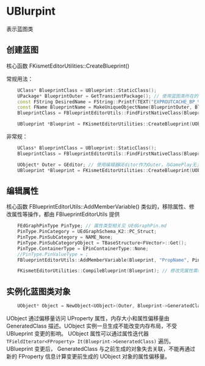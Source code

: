 # UBlurpint

表示蓝图类

## 创建蓝图

核心函数 FKismetEditorUtilities::CreateBlueprint()

常规用法：
```c++
    UClass* BlueprintClass = UBlueprint::StaticClass();
    UPackage* BlueprintOuter = GetTransientPackage(); // 使用蓝图类所在的包作为Outer
    const FString DesiredName = FString::Printf(TEXT("EXPROUTCACHE_BP_%s"), *BlueprintClass->GetName());
    const FName BlueprintName = MakeUniqueObjectName(BlueprintOuter, BlueprintClass, FName(*DesiredName));
    BlueprintClass = FBlueprintEditorUtils::FindFirstNativeClass(BlueprintClass);

    UBlueprint *Blueprint = FKismetEditorUtilities::CreateBlueprint(UObject::StaticClass(), BlueprintOuter, BlueprintName, BPTYPE_Normal, BlueprintClass, UBlueprintGeneratedClass::StaticClass());
```

非常规：
```c++
    UClass* BlueprintClass = UBlueprint::StaticClass();
    BlueprintClass = FBlueprintEditorUtils::FindFirstNativeClass(BlueprintClass);

    UObject* Outer = GEditor; // 使用编辑器GEditor作为Outer，与GamePlay无关
    UBlueprint *Blueprint = FKismetEditorUtilities::CreateBlueprint(UObject::StaticClass(), Outer, "Test", BPTYPE_Normal, BlueprintClass, UBlueprintGeneratedClass::StaticClass());
```

## 编辑属性

核心函数 FBlueprintEditorUtils::AddMemberVariable()
类似的，移除属性、修改属性等操作，都由 FBlueprintEditorUtils 提供

```c++
    FEdGraphPinType PinType; // 属性类型相关见 UEdGraphPin.md
    PinType.PinCategory = UEdGraphSchema_K2::PC_Struct;
    PinType.PinSubCategory = NAME_None;
    PinType.PinSubCategoryObject = TBaseStructure<FVector>::Get();
    PinType.ContainerType = EPinContainerType::None;
    //PinType.PinValueType = ;
    FBlueprintEditorUtils::AddMemberVariable(Blueprint, "PropName", PinType);

    FKismetEditorUtilities::CompileBlueprint(Blueprint); // 修改完属性需编译蓝图
```

## 实例化蓝图类对象

```c++
    UObject* Object = NewObject<UObject>(Outer, Blueprint->GeneratedClass);
```

UObject 通过偏移量访问 UProperty 属性，内存大小和属性偏移量由 GeneratedClass 描述。UObject 实例一旦生成不能改变内存布局，不受 UBlueprint 变更的影响。 UObject 属性可以通过属性迭代器 ```TFieldIterator<FProperty> It(Blueprint->GeneratedClass)``` 遍历。 UBlueprint 变更后， GeneratedClass 与之前生成的对象失去关联，不能再通过新的 FProperty 信息计算变更前生成的 UObject 对象的属性偏移量。
